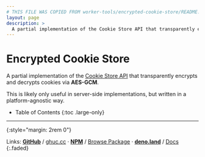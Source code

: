 ```yaml
---
# THIS FILE WAS COPIED FROM worker-tools/encrypted-cookie-store/README.md! DO NOT MODIFY DIRECTLY!
layout: page
description: >
  A partial implementation of the Cookie Store API that transparently encrypts and decrypts cookies via AES-GCM.
---
```


# Encrypted Cookie Store
A partial implementation of the [Cookie Store API](https://wicg.github.io/cookie-store)
that transparently encrypts and decrypts cookies via __AES-GCM__.

This is likely only useful in server-side implementations, 
but written in a platform-agnostic way.

<noscript></noscript>
* Table of Contents
{:toc .large-only}

***
{:style="margin: 2rem 0"}

Links:
[__GitHub__](https://github.com/worker-tools/encrypted-cookie-store)
/ [ghuc.cc](https://ghuc.cc/worker-tools/encrypted-cookie-store/index.ts)
· [__NPM__](https://www.npmjs.com/package/@worker-tools/encrypted-cookie-store) 
/ [Browse Package](https://unpkg.com/browse/@worker-tools/encrypted-cookie-store/)
· [__deno.land__](https://deno.land/x/encrypted_cookie_store)
/ [Docs](https://doc.deno.land/https://raw.githubusercontent.com/worker-tools/encrypted-cookie-store/master/index.ts)
{:.faded}
<br/>